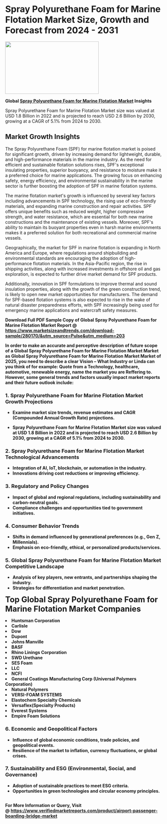 <H1>Spray Polyurethane Foam for Marine Flotation Market Size, Growth and Forecast from 2024 - 2031</H1><img class="aligncenter size-medium wp-image-584254" src="https://thirdeyenews.in/wp-content/uploads/2024/09/Global-Market-Research-300x168.jpeg" alt="" width="300" height="168" /><p><strong>Global&nbsp;<a href="https://www.marketsizeandtrends.com/download-sample/280170/&amp;utm_source=Pulse&amp;utm_medium=203">Spray Polyurethane Foam for Marine Flotation Market</a> Insights</strong></p><p>Spray Polyurethane Foam for Marine Flotation Market size was valued at USD 1.8 Billion in 2022 and is projected to reach USD 2.6 Billion by 2030, growing at a CAGR of 5.1% from 2024 to 2030.</p><p><h2>Market Growth Insights</h2> <p>The Spray Polyurethane Foam (SPF) for marine flotation market is poised for significant growth, driven by increasing demand for lightweight, durable, and high-performance materials in the marine industry. As the need for efficient and sustainable flotation solutions rises, SPF's exceptional insulating properties, superior buoyancy, and resistance to moisture make it a preferred choice for marine applications. The growing focus on enhancing safety, energy efficiency, and environmental sustainability in the marine sector is further boosting the adoption of SPF in marine flotation systems.</p> <p><strong></strong></p> <p>The marine flotation market's growth is influenced by several key factors including advancements in SPF technology, the rising use of eco-friendly materials, and expanding marine construction and repair activities. SPF offers unique benefits such as reduced weight, higher compressive strength, and water resistance, which are essential for both new marine constructions and the maintenance of existing vessels. Moreover, SPF's ability to maintain its buoyant properties even in harsh marine environments makes it a preferred solution for both recreational and commercial marine vessels.</p> <p>Geographically, the market for SPF in marine flotation is expanding in North America and Europe, where regulations around shipbuilding and environmental standards are encouraging the adoption of high-performance flotation materials. In the Asia-Pacific region, the rise in shipping activities, along with increased investments in offshore oil and gas exploration, is expected to further drive market demand for SPF products.</p> <p>Additionally, innovation in SPF formulations to improve thermal and sound insulation properties, along with the growth of the green construction trend, is likely to open new market opportunities for manufacturers. The demand for SPF-based flotation systems is also expected to rise in the wake of natural disaster preparedness efforts, with SPF increasingly being used for emergency marine applications and watercraft safety measures.</p> <p><strong></p><p><span class=""><strong>Download Full PDF Sample Copy of Global Spray Polyurethane Foam for Marine Flotation Market Report</strong> @ <a href="https://www.marketsizeandtrends.com/download-sample/280170/&amp;utm_source=Pulse&amp;utm_medium=203" target="_blank">https://www.marketsizeandtrends.com/download-sample/280170/&amp;utm_source=Pulse&amp;utm_medium=203</a></span></p><p>In order to make an accurate and perceptive description of future scope of a Global&nbsp;Spray Polyurethane Foam for Marine Flotation Market Market as Global&nbsp;Spray Polyurethane Foam for Marine Flotation Market Market of 2025, you need to describe a clear Vision &ndash; What Industry or Linda can you think of for example: Quote from a Technology, healthcare, automotive, renewable energy, name the market you are Reffering to. However, some general trends and factors usually impact market reports and their future outlook include:</p><h3>1.&nbsp;<strong>Spray Polyurethane Foam for Marine Flotation Market Growth Projections</strong></h3><ul><li>Examine market size trends, revenue estimates and CAGR (Compounded Annual Growth Rate) projections.</li><li><p>Spray Polyurethane Foam for Marine Flotation Market size was valued at USD 1.8 Billion in 2022 and is projected to reach USD 2.6 Billion by 2030, growing at a CAGR of 5.1% from 2024 to 2030.</p></li></ul><h3>2.&nbsp;<strong>Spray Polyurethane Foam for Marine Flotation Market Technological Advancements</strong></h3><ul><li>Integration of AI, IoT, blockchain, or automation in the industry.</li><li>Innovations driving cost reductions or improving efficiency.</li></ul><h3>3.&nbsp;<strong>Regulatory and Policy Changes</strong></h3><ul><li>Impact of global and regional regulations, including sustainability and carbon-neutral goals.</li><li>Compliance challenges and opportunities tied to government initiatives.</li></ul><h3>4.&nbsp;<strong>Consumer Behavior Trends</strong></h3><ul><li>Shifts in demand influenced by generational preferences (e.g., Gen Z, Millennials).</li><li>Emphasis on eco-friendly, ethical, or personalized products/services.</li></ul><h3>5.&nbsp;<strong>Global Spray Polyurethane Foam for Marine Flotation Market Competitive Landscape</strong></h3><ul><li>Analysis of key players, new entrants, and partnerships shaping the industry.</li><li>Strategies for differentiation and market penetration.</li></ul><p data-pm-slice="1 1 []"><span style="color: inherit; font-family: inherit; font-size: 25px;">Top Global Spray Polyurethane Foam for Marine Flotation Market Companies</span></p><div class="" data-test-id=""><p><li>Huntsman Corporation</li><li> Carlisle</li><li> Dow</li><li> Dupont</li><li> Johns Manville</li><li> BASF</li><li> Rhino Linings Corporation</li><li> SWD Urethane</li><li> SES Foam</li><li> LLC</li><li> NCFI</li><li> General Coatings Manufacturing Corp (Universal Polymers Corporation)</li><li> Natural Polymers</li><li> VERSI-FOAM SYSTEMS</li><li> Elastochem Specialty Chemicals</li><li> Versaflex(Specialty Products)</li><li> Everest Systems</li><li> Empire Foam Solutions</li></p></div><h3>6.&nbsp;<strong>Economic and Geopolitical Factors</strong></h3><ul><li>Influence of global economic conditions, trade policies, and geopolitical events.</li><li>Resilience of the market to inflation, currency fluctuations, or global crises.</li></ul><h3>7.&nbsp;<strong>Sustainability and ESG (Environmental, Social, and Governance)</strong></h3><ul><li>Adoption of sustainable practices to meet ESG criteria.</li><li>Opportunities in green technologies and circular economy principles.</li></ul><h2><strong style="font-size: 14px;">For More Information or Query, Visit @&nbsp;</strong><a style="background-color: #ffffff; font-size: 14px;" href="https://www.marketsizeandtrends.com/report/spray-polyurethane-foam-for-marine-flotation-market/" target="_blank">https://www.verifiedmarketreports.com/product/airport-passenger-boarding-bridge-market</a></h2>
